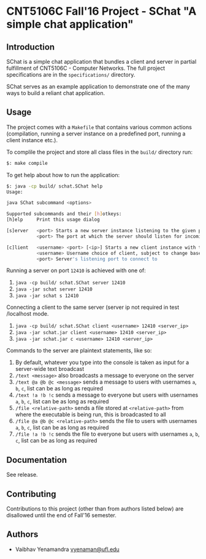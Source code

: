# CNT5106C Fall'16 Project - SChat "A simple chat application"

## Introduction
SChat is a simple chat application that bundles a client and server in partial fulfillment of CNT5106C - Computer Networks. The full project specifications are in the `specifications/` directory.

SChat serves as an example application to demonstrate one of the many ways to build a reliant chat application.

## Usage
The project comes with a `Makefile` that contains various common actions (compilation, running a server instance on a predefined port, running a client instance etc.).

To complile the project and store all class files in the `build/` directory run:
```bash
$: make compile
```

To get help about how to run the application:
```bash
$: java -cp build/ schat.SChat help
Usage:

java SChat subcommand <options>

Supported subcommands and their [h]otkeys:
[h]elp     Print this usage dialog

[s]erver   <port> Starts a new server instance listening to the given port
           <port> The port at which the server should listen for incoming client requests

[c]lient   <username> <port> [<ip>] Starts a new client instance with the chosen username
           <username> Username choice of client, subject to change based on server side availability
           <port> Server's listening port to connect to
```

Running a server on port `12410` is achieved with one of:

1. `java -cp build/ schat.SChat server 12410`
2. `java -jar schat server 12410`
3. `java -jar schat s 12410`

Connecting a client to the same server (server ip not required in test /localhost mode.

1. `java -cp build/ schat.SChat client <username> 12410 <server_ip>`
2. `java -jar schat.jar client <username> 12410 <server_ip>`
3. `java -jar schat.jar c <username> 12410 <server_ip>`

Commands to the server are plaintext statements, like so:

1. By default, whatever you type into the console is taken as input for a server-wide text broadcast
2. `/text <message>` also broadcasts a message to everyone on the server
3. `/text @a @b @c <message>` sends a message to users with usernames `a`, `b`, `c`, list can be as long as required
4. `/text !a !b !c` sends a message to everyone but users with usernames `a`, `b`, `c`, list can be as long as required
5. `/file <relative-path>` sends a file stored at `<relative-path>` from where the executable is being run, this is broadcasted to all
6. `/file @a @b @c <relative-path>` sends the file to users with usernames `a`, `b`, `c`, list can be as long as required
7. `/file !a !b !c` sends the file to everyone but users with usernames `a`, `b`, `c`, list can be as long as required

## Documentation
See release.

## Contributing
Contributions to this project (other than from authors listed below) are disallowed until the end of Fall'16 semester.

## Authors
* Vaibhav Yenamandra <vyenaman@ufl.edu>
